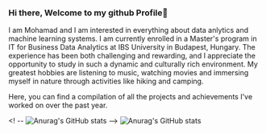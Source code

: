 ### Hi there, Welcome to my github Profile👋

I am Mohamad and I am interested in everything about data anlytics and machine learning systems. I am currently enrolled in a Master's program in IT for Business Data Analytics at IBS University in Budapest, Hungary. The experience has been both challenging and rewarding, and I appreciate the opportunity to study in such a dynamic and culturally rich environment. My greatest hobbies are listening to music, watching movies and immersing myself in nature through activities like hiking and camping.

Here, you can find a compilation of all the projects and achievements I've worked on over the past year.

<! -- ![Anurag's GitHub stats](https://github-readme-stats.vercel.app/api?username=mo-alrz&show_icons=true&theme=transparent) -->
![Anurag's GitHub stats](https://github-readme-streak-stats.herokuapp.com/?user=mo-alrz)
